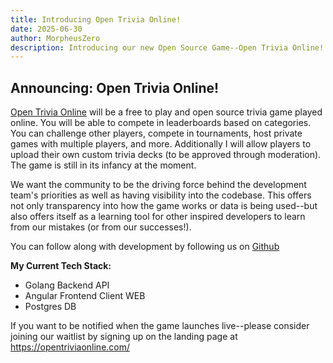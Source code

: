 ```yaml
---
title: Introducing Open Trivia Online!
date: 2025-06-30
author: MorpheusZero
description: Introducing our new Open Source Game--Open Trivia Online!
---
```


## Announcing: Open Trivia Online!

[Open Trivia Online](https://opentriviaonline.com/) will be a free to play and open source trivia game played online. You will be able to compete in leaderboards based on categories. You can challenge other players, compete in tournaments, host private games with multiple players, and more. Additionally I will allow players to upload their own custom trivia decks (to be approved through moderation). The game is still in its infancy at the moment.

We want the community to be the driving force behind the development team's priorities as well as having visibility into the codebase. This offers not only transparency into how the game works or data is being used--but also offers itself as a learning tool for other inspired developers to learn from our mistakes (or from our successes!).

You can follow along with development by following us on [Github](https://github.com/orgs/SnowLynxSoftware/repositories)

**My Current Tech Stack:**

- Golang Backend API
- Angular Frontend Client WEB
- Postgres DB

If you want to be notified when the game launches live--please consider joining our waitlist by signing up on the landing page at https://opentriviaonline.com/

